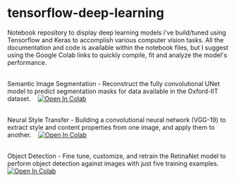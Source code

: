 # tensorflow-deep-learning

Notebook repository to display deep learning models i've build/tuned using Tensorflow and Keras to accomplish various computer vision tasks. All the documentation and code is available within the notebook files, but I suggest using the Google Colab links to quickly compile, fit and analyze the model's performance. <br/><br/>

Semantic Image Segmentation - 
Reconstruct the fully convolutional UNet model to predict segmentation masks for data available in the Oxford-IIT dataset. &nbsp;&nbsp; <a href="https://colab.research.google.com/drive/1pSDeBnsG4YP-6OaSzjix6HRG_rj3Spob" target="_parent"><img src="https://colab.research.google.com/assets/colab-badge.svg/" alt="Open In Colab"/></a> <br/><br/>

Neural Style Transfer - Building a convolutional neural network (VGG-19) to extract style and content properties from one image, and apply them to another. &nbsp;&nbsp; <a href="https://colab.research.google.com/drive/1XLb6h0k3tJVo_9DUlsHHkYRrzzw9Z9OL" target="_parent"><img src="https://colab.research.google.com/assets/colab-badge.svg/" alt="Open In Colab"/></a> <br/><br/>

Object Detection - Fine tune, customize, and retrain the RetinaNet model to perform object detection against images with just five training examples. &nbsp;&nbsp; <a href="https://colab.research.google.com/drive/1OX77NrM0a0Mrl67TI41uiTAFcQRlbWeJ" target="_parent"><img src="https://colab.research.google.com/assets/colab-badge.svg/" alt="Open In Colab"/></a>
